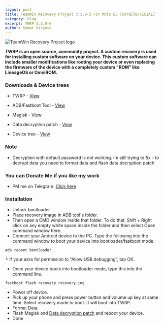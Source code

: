 ```yaml
---
layout: post
title: TeamWin Recovery Project 3.3.0-3 For Moto E5 [nora][OFFICIAL]
category: blog
excerpt: TWRP-3.3.0-0
author: Samar Vispute
---
```


![TeamWin Recovery Project logo](http://samarv-121.github.io/images/twrp.png)

**TWRP is an open source, community project. A custom recovery is used for installing custom software on your device.
 This custom software can include smaller modifications like rooting your device or even replacing
 the firmware of the device with a completely custom "ROM" like LineageOS or OmniROM.**

### Downloads & Device trees
* TWRP - [View](https://twrp.me/motorola/motorolamotoe5.html)
* ADB/Fastboot Tool - [View](https://dl.google.com/android/repository/platform-tools-latest-windows.zip)
* Magisk - [View](https://github.com/topjohnwu/Magisk/releases)
* Data decryption patch - [View](https://drive.google.com/file/d/10N7R7iWkO7btnIjyhE0WZ2Q4fhvs-Dg1)

* Device tree - [View](https://github.com/TeamWin/android_device_motorola_nora)

### Note
* Decryption with default password is not working. im still trying to fix - to decrypt data you need to format data and flash data decryption patch

### You can Donate Me if you like my work
* PM me on Telegram: [Click here](https://web.telegram.org/#/im?p=@SamarV121)

### Installation
* Unlock bootloader
* Place recovery image in ADB tool's folder.
* Then open a CMD window inside that folder. To do that, Shift + Right click on any empty white space inside the folder and then select Open command window here.
* Connect your Android device to the PC. Type the following into the command window to boot your device into bootloader/fastboot mode:
```
adb reboot bootloader
```
└ If your asks for permission to “Allow USB debugging”, tap OK.
* Once your device boots into bootloader mode, type this into the command line.
```
fastboot flash recovery recovery.img
```
* Power off device.
* Pick up your phone and press power button and volume up key at same time. Select recovery mode to boot. It will boot into TWRP.
* Format Data.
* Flash Magisk and [Data decryption patch](https://drive.google.com/file/d/10N7R7iWkO7btnIjyhE0WZ2Q4fhvs-Dg1) and reboot your device.
* Done
